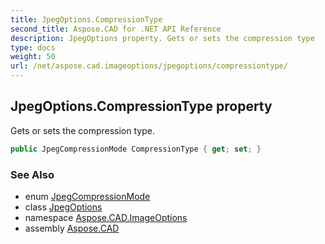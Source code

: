 ```yaml
---
title: JpegOptions.CompressionType
second_title: Aspose.CAD for .NET API Reference
description: JpegOptions property. Gets or sets the compression type
type: docs
weight: 50
url: /net/aspose.cad.imageoptions/jpegoptions/compressiontype/
---
```

## JpegOptions.CompressionType property

Gets or sets the compression type.

```csharp
public JpegCompressionMode CompressionType { get; set; }
```

### See Also

* enum [JpegCompressionMode](../../../aspose.cad.fileformats.jpeg/jpegcompressionmode/)
* class [JpegOptions](../)
* namespace [Aspose.CAD.ImageOptions](../../jpegoptions/)
* assembly [Aspose.CAD](../../../)


